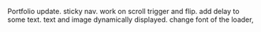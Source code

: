 Portfolio update.
sticky nav.
work on scroll trigger and flip.
add delay to some text.
text and image dynamically displayed.
change font of the loader,